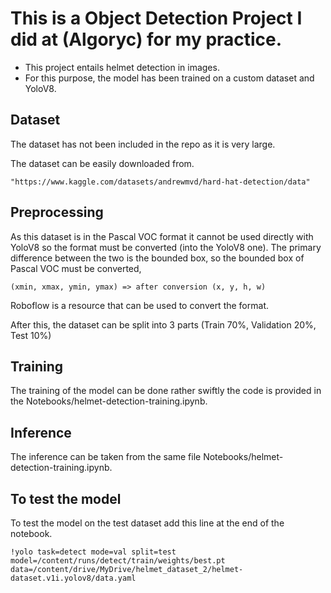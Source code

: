 # This is a Object Detection Project I did at (Algoryc) for my practice.

- This project entails helmet detection in images.
- For this purpose, the model has been trained on a custom dataset and YoloV8.

## Dataset

The dataset has not been included in the repo as it is very large. 

The dataset can be easily downloaded from.

```
"https://www.kaggle.com/datasets/andrewmvd/hard-hat-detection/data"
```
## Preprocessing
As this dataset is in the Pascal VOC format it cannot be used directly with YoloV8 so the format must be converted (into the YoloV8 one).
The primary difference between the two is the bounded box, so the bounded box of Pascal VOC must be converted, 
```
(xmin, xmax, ymin, ymax) => after conversion (x, y, h, w)
```
Roboflow is a resource that can be used to convert the format.

After this, the dataset can be split into 3 parts (Train 70%, Validation 20%, Test 10%)

## Training
The training of the model can be done rather swiftly the code is provided in the Notebooks/helmet-detection-training.ipynb.

## Inference
The inference can be taken from the same file Notebooks/helmet-detection-training.ipynb.

## To test the model
To test the model on the test dataset add this line at the end of the notebook.
```
!yolo task=detect mode=val split=test model=/content/runs/detect/train/weights/best.pt data=/content/drive/MyDrive/helmet_dataset_2/helmet-dataset.v1i.yolov8/data.yaml
```
